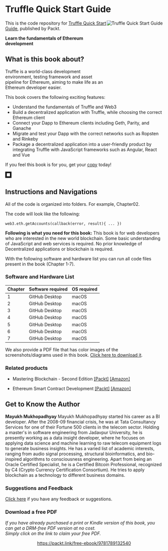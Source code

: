 # Truffle Quick Start Guide 

<a href="https://www.packtpub.com/web-development/truffle-quick-start-guide?utm_source=github&utm_medium=repository&utm_campaign=9781789132540"><img src="https://dz13w8afd47il.cloudfront.net/sites/default/files/imagecache/ppv4_main_book_cover/B10495_newcover.png" alt="Truffle Quick Start Guide" height="256px" align="right"></a>

This is the code repository for [Truffle Quick Start Guide](https://www.packtpub.com/web-development/truffle-quick-start-guide?utm_source=github&utm_medium=repository&utm_campaign=9781789132540), published by Packt.

**Learn the fundamentals of Ethereum development**

## What is this book about?
Truffle is a world-class development environment, testing framework and asset pipeline for Ethereum, aiming to make life as an Ethereum developer easier.

This book covers the following exciting features: 
* Understand the fundamentals of Truffle and Web3
* Build a decentralized application with Truffle, while choosing the correct Ethereum client
* Connect your Dapp to Ethereum clients including Geth, Parity, and Ganache
* Migrate and test your Dapp with the correct networks such as Ropsten and Rinkeby
* Package a decentralized application into a user-friendly product by integrating Truffle with JavaScript frameworks such as Angular,     React and Vue

If you feel this book is for you, get your [copy](https://www.amazon.com/dp/1789132541) today!

<a href="https://www.packtpub.com/?utm_source=github&utm_medium=banner&utm_campaign=GitHubBanner"><img src="https://raw.githubusercontent.com/PacktPublishing/GitHub/master/GitHub.png" 
alt="https://www.packtpub.com/" border="5" /></a>


## Instructions and Navigations
All of the code is organized into folders. For example, Chapter02.

The code will look like the following:
```
web3.eth.getAccounts(callback(error, result){ ... })

```

**Following is what you need for this book:**
This book is for web developers who are interested in the new world blockchain. Some basic understanding of JavaScript and web services is required. No prior knowledge of Decentralized applications or blockchain is required.

With the following software and hardware list you can run all code files present in the book (Chapter 1-7).

### Software and Hardware List

| Chapter  | Software required   | OS required |
| -------- | --------------------| ------------|
| 1        | GitHub Desktop      | macOS       |
| 2        | GitHub Desktop      | macOS       |
| 3        | GitHub Desktop      | macOS       |
| 4        | GitHub Desktop      | macOS       |               
| 5        | GitHub Desktop      | macOS       |         
| 6        | GitHub Desktop      | macOS       |     
| 7        | GitHub Desktop      | macOS       |     



We also provide a PDF file that has color images of the screenshots/diagrams used in this book. [Click here to download it](http://www.packtpub.com/sites/default/files/downloads/TruffleQuickStartGuide_ColorImages.pdf).

### Related products <Paste books from the Other books you may enjoy section>
* Mastering Blockchain - Second Edition [[Packt]](https://www.packtpub.com/big-data-and-business-intelligence/mastering-blockchain-second-edition?utm_source=github&utm_medium=repository&utm_campaign=9781788839044) [[Amazon]](https://www.amazon.com/dp/1788839048)

* Ethereum Smart Contract Development [[Packt]](https://www.packtpub.com/big-data-and-business-intelligence/ethereum-smart-contract-development?utm_source=github&utm_medium=repository&utm_campaign=9781788473040) [[Amazon]](https://www.amazon.com/dp/1788473043)

## Get to Know the Author
**Mayukh Mukhopadhyay**
Mayukh Mukhopadhyay started his career as a BI developer. After the 2008-09 financial crisis, he was at Tata Consultancy Services for one of their Fortune 500 clients in the telecom sector. Holding a master's in software engineering from Jadavpur University, he is
presently working as a data insight developer, where he focuses on applying data science and machine learning to raw telecom equipment logs to generate business insights. He has a varied list of academic interests, ranging from audio signal processing, structural
bioinformatics, and bio-inspired algorithms to consciousness engineering. Apart from being an Oracle Certified Specialist, he is a Certified Bitcoin Professional, recognized by C4 (Crypto Currency Certification Consortium). He tries to apply blockchain as a technology to different business domains.


### Suggestions and Feedback
[Click here](https://docs.google.com/forms/d/e/1FAIpQLSdy7dATC6QmEL81FIUuymZ0Wy9vH1jHkvpY57OiMeKGqib_Ow/viewform) if you have any feedback or suggestions.
### Download a free PDF

 <i>If you have already purchased a print or Kindle version of this book, you can get a DRM-free PDF version at no cost.<br>Simply click on the link to claim your free PDF.</i>
<p align="center"> <a href="https://packt.link/free-ebook/9781789132540">https://packt.link/free-ebook/9781789132540 </a> </p>